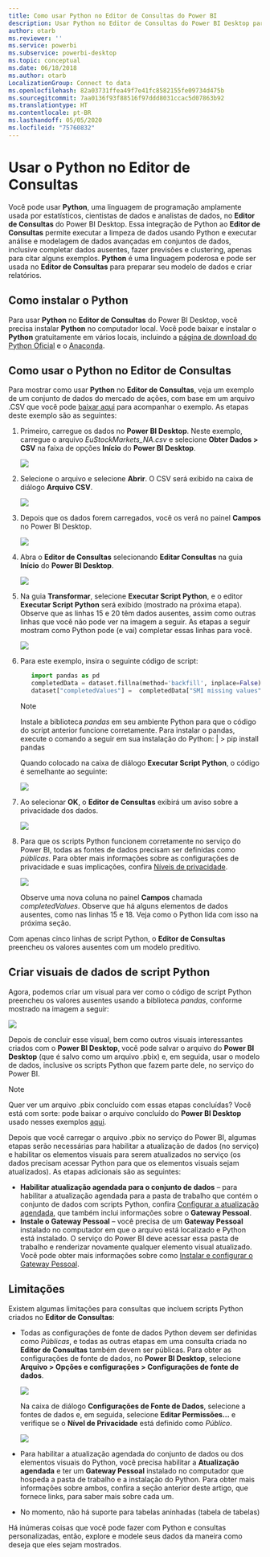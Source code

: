 ```yaml
---
title: Como usar Python no Editor de Consultas do Power BI
description: Usar Python no Editor de Consultas do Power BI Desktop para análise avançada
author: otarb
ms.reviewer: ''
ms.service: powerbi
ms.subservice: powerbi-desktop
ms.topic: conceptual
ms.date: 06/18/2018
ms.author: otarb
LocalizationGroup: Connect to data
ms.openlocfilehash: 82a03731ffea49f7e41fc8582155fe09734d475b
ms.sourcegitcommit: 7aa0136f93f88516f97ddd8031ccac5d07863b92
ms.translationtype: HT
ms.contentlocale: pt-BR
ms.lasthandoff: 05/05/2020
ms.locfileid: "75760832"
---
```

# <a name="use-python-in-query-editor"></a>Usar o Python no Editor de Consultas
Você pode usar **Python**, uma linguagem de programação amplamente usada por estatísticos, cientistas de dados e analistas de dados, no **Editor de Consultas** do Power BI Desktop. Essa integração de Python ao **Editor de Consultas** permite executar a limpeza de dados usando Python e executar análise e modelagem de dados avançadas em conjuntos de dados, inclusive completar dados ausentes, fazer previsões e clustering, apenas para citar alguns exemplos. **Python** é uma linguagem poderosa e pode ser usada no **Editor de Consultas** para preparar seu modelo de dados e criar relatórios.

## <a name="installing-python"></a>Como instalar o Python
Para usar **Python** no **Editor de Consultas** do Power BI Desktop, você precisa instalar **Python** no computador local. Você pode baixar e instalar o **Python** gratuitamente em vários locais, incluindo a [página de download do Python Oficial](https://www.python.org/) e o [Anaconda](https://anaconda.org/anaconda/python/).

## <a name="using-python-in-query-editor"></a>Como usar o Python no Editor de Consultas
Para mostrar como usar **Python** no **Editor de Consultas**, veja um exemplo de um conjunto de dados do mercado de ações, com base em um arquivo .CSV que você pode [baixar aqui](https://download.microsoft.com/download/F/8/A/F8AA9DC9-8545-4AAE-9305-27AD1D01DC03/EuStockMarkets_NA.csv) para acompanhar o exemplo. As etapas deste exemplo são as seguintes:

1. Primeiro, carregue os dados no **Power BI Desktop**. Neste exemplo, carregue o arquivo *EuStockMarkets_NA.csv* e selecione **Obter Dados > CSV** na faixa de opções **Início** do **Power BI Desktop**.
   
   ![](media/desktop-python-in-query-editor/python-in-query-editor-1.png)
2. Selecione o arquivo e selecione **Abrir**. O CSV será exibido na caixa de diálogo **Arquivo CSV**.
   
   ![](media/desktop-python-in-query-editor/python-in-query-editor-2.png)
3. Depois que os dados forem carregados, você os verá no painel **Campos** no Power BI Desktop.
   
   ![](media/desktop-python-in-query-editor/python-in-query-editor-3.png)
4. Abra o **Editor de Consultas** selecionando **Editar Consultas** na guia **Início** do **Power BI Desktop**.
   
   ![](media/desktop-python-in-query-editor/python-in-query-editor-4.png)
5. Na guia **Transformar**, selecione **Executar Script Python**, e o editor **Executar Script Python** será exibido (mostrado na próxima etapa). Observe que as linhas 15 e 20 têm dados ausentes, assim como outras linhas que você não pode ver na imagem a seguir. As etapas a seguir mostram como Python pode (e vai) completar essas linhas para você.
   
   ![](media/desktop-python-in-query-editor/python-in-query-editor-5.png)
6. Para este exemplo, insira o seguinte código de script:
   
    ```python
       import pandas as pd
       completedData = dataset.fillna(method='backfill', inplace=False)
       dataset["completedValues"] =  completedData["SMI missing values"]
   ```

   > [!NOTE]
   > Instale a biblioteca *pandas* em seu ambiente Python para que o código do script anterior funcione corretamente. Para instalar o pandas, execute o comando a seguir em sua instalação do Python: |      > pip install pandas
   > 
   > 
   
   Quando colocado na caixa de diálogo **Executar Script Python**, o código é semelhante ao seguinte:
   
   ![](media/desktop-python-in-query-editor/python-in-query-editor-5b.png)
7. Ao selecionar **OK**, o **Editor de Consultas** exibirá um aviso sobre a privacidade dos dados.
   
   ![](media/desktop-python-in-query-editor/python-in-query-editor-6.png)
8. Para que os scripts Python funcionem corretamente no serviço do Power BI, todas as fontes de dados precisam ser definidas como *públicas*. Para obter mais informações sobre as configurações de privacidade e suas implicações, confira [Níveis de privacidade](desktop-privacy-levels.md).
   
   ![](media/desktop-python-in-query-editor/python-in-query-editor-7.png)
   
   Observe uma nova coluna no painel **Campos** chamada *completedValues*. Observe que há alguns elementos de dados ausentes, como nas linhas 15 e 18. Veja como o Python lida com isso na próxima seção.
   

Com apenas cinco linhas de script Python, o **Editor de Consultas** preencheu os valores ausentes com um modelo preditivo.

## <a name="creating-visuals-from-python-script-data"></a>Criar visuais de dados de script Python
Agora, podemos criar um visual para ver como o código de script Python preencheu os valores ausentes usando a biblioteca *pandas*, conforme mostrado na imagem a seguir:

![](media/desktop-python-in-query-editor/python-in-query-editor-8.png)

Depois de concluir esse visual, bem como outros visuais interessantes criados com o **Power BI Desktop**, você pode salvar o arquivo do **Power BI Desktop** (que é salvo como um arquivo .pbix) e, em seguida, usar o modelo de dados, inclusive os scripts Python que fazem parte dele, no serviço do Power BI.

> [!NOTE]
> Quer ver um arquivo .pbix concluído com essas etapas concluídas? Você está com sorte: pode baixar o arquivo concluído do **Power BI Desktop** usado nesses exemplos [aqui](https://download.microsoft.com/download/A/B/C/ABCF5589-B88F-49D4-ADEB-4A623589FC09/Complete%20Values%20with%20Python%20in%20PQ.pbix).

Depois que você carregar o arquivo .pbix no serviço do Power BI, algumas etapas serão necessárias para habilitar a atualização de dados (no serviço) e habilitar os elementos visuais para serem atualizados no serviço (os dados precisam acessar Python para que os elementos visuais sejam atualizados). As etapas adicionais são as seguintes:

* **Habilitar atualização agendada para o conjunto de dados** – para habilitar a atualização agendada para a pasta de trabalho que contém o conjunto de dados com scripts Python, confira [Configurar a atualização agendada](refresh-scheduled-refresh.md), que também inclui informações sobre o **Gateway Pessoal**.
* **Instale o Gateway Pessoal** – você precisa de um **Gateway Pessoal** instalado no computador em que o arquivo está localizado e Python está instalado. O serviço do Power BI deve acessar essa pasta de trabalho e renderizar novamente qualquer elemento visual atualizado. Você pode obter mais informações sobre como [Instalar e configurar o Gateway Pessoal](personal-gateway.md).

## <a name="limitations"></a>Limitações
Existem algumas limitações para consultas que incluem scripts Python criados no **Editor de Consultas**:

* Todas as configurações de fonte de dados Python devem ser definidas como *Públicas*, e todas as outras etapas em uma consulta criada no **Editor de Consultas** também devem ser públicas. Para obter as configurações de fonte de dados, no **Power BI Desktop**, selecione **Arquivo > Opções e configurações > Configurações de fonte de dados**.
  
  ![](media/desktop-python-in-query-editor/python-in-query-editor-9.png)
  
  Na caixa de diálogo **Configurações de Fonte de Dados**, selecione a fontes de dados e, em seguida, selecione **Editar Permissões...** e verifique se o **Nível de Privacidade** está definido como *Público*.
  
  ![](media/desktop-python-in-query-editor/python-in-query-editor-10.png)    
* Para habilitar a atualização agendada do conjunto de dados ou dos elementos visuais do Python, você precisa habilitar a **Atualização agendada** e ter um **Gateway Pessoal** instalado no computador que hospeda a pasta de trabalho e a instalação do Python. Para obter mais informações sobre ambos, confira a seção anterior deste artigo, que fornece links, para saber mais sobre cada um.
* No momento, não há suporte para tabelas aninhadas (tabela de tabelas) 

Há inúmeras coisas que você pode fazer com Python e consultas personalizadas, então, explore e modele seus dados da maneira como deseja que eles sejam mostrados.

